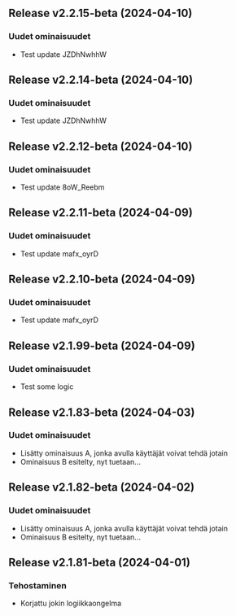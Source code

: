 ## Release v2.2.15-beta (2024-04-10)

### Uudet ominaisuudet

- Test update JZDhNwhhW

## Release v2.2.14-beta (2024-04-10)

### Uudet ominaisuudet

- Test update JZDhNwhhW

## Release v2.2.12-beta (2024-04-10)

### Uudet ominaisuudet

- Test update 8oW_Reebm

## Release v2.2.11-beta (2024-04-09)

### Uudet ominaisuudet

- Test update mafx_oyrD

## Release v2.2.10-beta (2024-04-09)

### Uudet ominaisuudet

- Test update mafx_oyrD

## Release v2.1.99-beta (2024-04-09)

### Uudet ominaisuudet

- Test some logic

## Release v2.1.83-beta (2024-04-03)

### Uudet ominaisuudet

- Lisätty ominaisuus A, jonka avulla käyttäjät voivat tehdä jotain
- Ominaisuus B esitelty, nyt tuetaan...

## Release v2.1.82-beta (2024-04-02)

### Uudet ominaisuudet

- Lisätty ominaisuus A, jonka avulla käyttäjät voivat tehdä jotain
- Ominaisuus B esitelty, nyt tuetaan...

## Release v2.1.81-beta (2024-04-01)

### Tehostaminen

- Korjattu jokin logiikkaongelma
